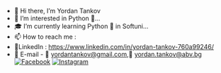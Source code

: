 - 👋 Hi there, I’m Yordan Tankov
- 👀 I’m interested in Python 🐍...
- 🎓 I’m currently learning Python 🐍 in Softuni...
- 📫 How to reach me :
- 💼LinkedIn : https://www.linkedin.com/in/yordan-tankov-760a99246/
- 📧 E-mail - 📧 yordantankov@gmail.com,📧 yordan.tankov@abv.bg
[![Facebook](https://img.shields.io/badge/-Facebook-00B2FF?style=flat-square&logo=Facebook&logoColor=white)](https://www.facebook.com/Йордан.Танков/)
[![Instagram](https://img.shields.io/badge/-Instagram-e4405f?style=flat-square&logo=Instagram&logoColor=white)](https://www.instagram.com/yordan.tankov/) 

<!---
yordantankov/yordantankov is a ✨ special ✨ repository because its `README.md` (this file) appears on your GitHub profile.
You can click the Preview link to take a look at your changes.
--->
